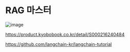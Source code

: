 # RAG 마스터

![image](https://github.com/user-attachments/assets/8e0c228a-580d-442d-9f4d-bc9ca12981dc)

https://product.kyobobook.co.kr/detail/S000216240484

https://github.com/langchain-kr/langchain-tutorial
